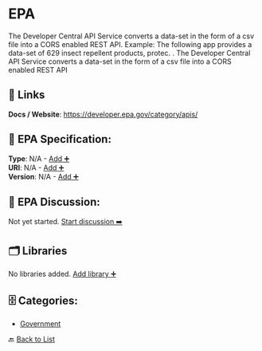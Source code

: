 # EPA

The Developer Central API Service converts a data-set in the form of a csv file into a CORS enabled REST API.  Example: The following app provides a data-set of 629 insect repellent products, protec. .  The Developer Central API Service converts a data-set in the form of a csv file into a CORS enabled REST API

##  🔗 Links
**Docs / Website**: https://developer.epa.gov/category/apis/

## 🧬 EPA Specification:
**Type**: N/A - [Add ➕](https://github.com/apis-list/apis-list/edit/main/apis.yaml#L5761)  
**URI**: N/A - [Add ➕](https://github.com/apis-list/apis-list/edit/main/apis.yaml#L5761)  
**Version**: N/A - [Add ➕](https://github.com/apis-list/apis-list/edit/main/apis.yaml#L5761)

## 💬 EPA Discussion:
Not yet started. [Start discussion ➡️](https://github.com/apis-list/apis-list/discussions/new)

## 🗂️ Libraries

No libraries added. [Add library ➕](https://github.com/apis-list/apis-list/edit/main/apis.yaml#L5761)    


## 🗄️ Categories:
- [Government](https://github.com/apis-list/apis-list#government-)

🔙  [Back to List](https://github.com/apis-list/apis-list)
